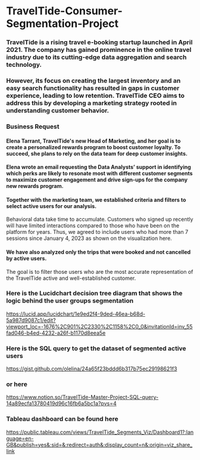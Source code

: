 # TravelTide-Consumer-Segmentation-Project

### TravelTide is a rising travel e-booking startup launched in April 2021. The company has gained prominence in the online travel industry due to its cutting-edge data aggregation and search technology.
 ### However, its focus on creating the largest inventory and an easy search functionality has resulted in gaps in customer experience, leading to low retention. TravelTide CEO aims to address this by developing a marketing strategy rooted in understanding customer behavior.

### Business Request

#### Elena Tarrant, TravelTide's new Head of Marketing, and her goal is to create a personalized rewards program to boost customer loyalty. To succeed, she plans to rely on the data team for deep customer insights.

#### Elena wrote an email requesting the Data Analysts’ support in identifying which perks are likely to resonate most with different customer segments to maximize customer engagement and drive sign-ups for the company new rewards program.

#### Together with the marketing team, we established criteria and filters to select active users for our analysis. 
Behavioral data take time to accumulate. Customers who signed up recently will have limited interactions compared to those who have been on the platform for years. Thus, we agreed to include users who had more than 7 sessions since January 4, 2023 as shown on the visualization here.

#### We have also analyzed only the trips that were booked and not cancelled by active users. 
The goal is to filter those users who are the most accurate representation of the TravelTide active and well-established customer.


### Here is the Lucidchart decision tree diagram that shows the logic behind the user groups segmentation

https://lucid.app/lucidchart/1e9ed2f4-9ded-46ea-b68d-5a987d9087c1/edit?viewport_loc=-1676%2C901%2C2330%2C1158%2C0_0&invitationId=inv_55fad046-b4ed-4232-a26f-b1170d8eea5e


### Here is the SQL query to get the dataset of segmented active users

https://gist.github.com/olelina/24a65f23bddd6b317b75ec29198621f3

### or here

https://www.notion.so/TravelTide-Master-Project-SQL-query-14a89ecfa13780419d96c16fb6a5bc1a?pvs=4

###  Tableau dashboard can be found here

https://public.tableau.com/views/TravelTide_Segments_Viz/Dashboard1?:language=en-GB&publish=yes&:sid=&:redirect=auth&:display_count=n&:origin=viz_share_link

